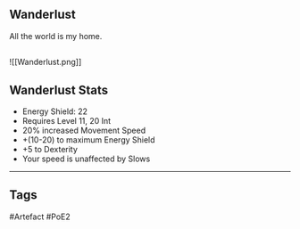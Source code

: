 ## Wanderlust
All the world is my home.
##
![[Wanderlust.png]]
## Wanderlust Stats
- Energy Shield: 22
- Requires Level 11, 20 Int
- 20% increased Movement Speed
- +(10-20) to maximum Energy Shield
- +5 to Dexterity
- Your speed is unaffected by Slows


---
## Tags
#Artefact
#PoE2